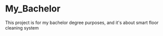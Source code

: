 # My_Bachelor
This project is for my bachelor degree purposes, and it's about smart floor cleaning system
